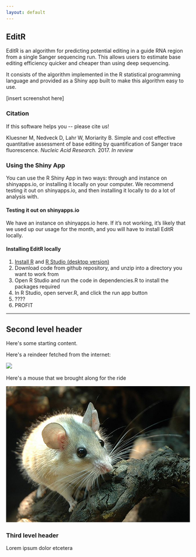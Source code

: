 ```yaml
---
layout: default
---
```


## EditR

EditR is an algorithm for predicting potential editing in a guide RNA region from a single Sanger sequencing run. This allows users to estimate base editing efficiency quicker and cheaper than using deep sequencing. 

  

It consists of the algorithm implemented in the R statistical programming language and provided as a Shiny app built to make this algorithm easy to use. 

  

[insert screenshot here] 

  

### Citation

  

If this software helps you -- please cite us!

  

Kluesner M, Nedveck D, Lahr W, Moriarity B. Simple and cost effective quantitative assessment of base editing by quantification of Sanger trace fluorescence. *Nucleic Acid Research.* 2017. *In review*

  

### Using the Shiny App

  

You can use the R Shiny App in two ways: through and instance on shinyapps.io, or installing it locally on your computer. We recommend testing it out on shinyapps.io, and then installing it locally to do a lot of analysis with.

  

#### Testing it out on shinyapps.io

We have an instance on shinyapps.io here. If it’s not working, it’s likely that we used up our usage for the month, and you will have to install EditR locally. 

  

#### Installing EditR locally
 

1. [Install R](https://cran.r-project.org/) and [R Studio (desktop version)](https://www.rstudio.com/products/rstudio/download/#download) 
2. Download code from github repository, and unzip into a directory you want to work from 
3. Open R Studio and run the code in dependencies.R to install the packages required 
4. In R Studio, open server.R, and click the run app button 
5. ???? 
6. PROFIT

-----------------

## Second level header

Here's some starting content.

Here's a reindeer fetched from the internet:

![](https://cdn.pixabay.com/photo/2017/07/21/06/31/reindeer-2524828_960_720.jpg)

Here's a mouse that we brought along for the ride

![](./assets/Sinaistachelmaus.jpg)


### Third level header

Lorem ipsum dolor etcetera 

